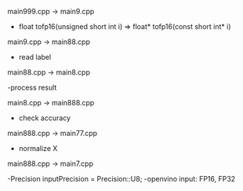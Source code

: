 main999.cpp -> main9.cpp

- float tofp16(unsigned short int i) => float* tofp16(const short int* i)

main9.cpp -> main88.cpp

- read label

main88.cpp -> main8.cpp

-process result

main8.cpp -> main888.cpp

- check accuracy

main888.cpp -> main77.cpp

- normalize X

main888.cpp -> main7.cpp

-Precision inputPrecision = Precision::U8;
-openvino input: FP16, FP32


